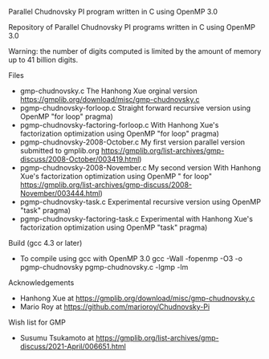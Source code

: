 Parallel Chudnovsky PI program written in C using OpenMP 3.0

Repository of Parallel Chudnovsky PI programs written in C using OpenMP 3.0
 
Warning: the number of digits computed is limited by the amount of memory up to 41 billion digits.

Files

  * gmp-chudnovsky.c                    The Hanhong Xue orginal version https://gmplib.org/download/misc/gmp-chudnovsky.c
  * pgmp-chudnovsky-forloop.c           Straight forward recursive version using OpenMP "for loop" pragma)
  * pgmp-chudnovsky-factoring-forloop.c With Hanhong Xue's factorization optimization using OpenMP "for loop" pragma)
  * pgmp-chudnovsky-2008-October.c      My first version parallel version  submitted to gmplib.org
                                        https://gmplib.org/list-archives/gmp-discuss/2008-October/003419.html)
  * pgmp-chudnovsky-2008-November.c     My second version With Hanhong Xue's factorization optimization using OpenMP "
                                        for loop" https://gmplib.org/list-archives/gmp-discuss/2008-November/003444.html)
  * pgmp-chudnovsky-task.c              Experimental recursive version using OpenMP "task" pragma)
  * pgmp-chudnovsky-factoring-task.c    Experimental with Hanhong Xue's factorization optimization using OpenMP "task" pragma)

Build (gcc 4.3 or later)

 * To compile using gcc with OpenMP 3.0
   gcc -Wall -fopenmp -O3 -o pgmp-chudnovsky pgmp-chudnovsky.c -lgmp -lm

Acknowledgements
 * Hanhong Xue  at https://gmplib.org/download/misc/gmp-chudnovsky.c
 * Mario Roy at https://github.com/marioroy/Chudnovsky-Pi

Wish list for GMP
 * Susumu Tsukamoto at  https://gmplib.org/list-archives/gmp-discuss/2021-April/006651.html


